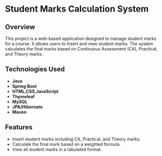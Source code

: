 # Student Marks Calculation System

## Overview
This project is a web-based application designed to manage student marks for a course. It allows users to insert and view student marks. The system calculates the final marks based on Continuous Assessment (CA), Practical, and Theory marks.

## Technologies Used
- **Java**
- **Spring Boot**
- **HTML,CSS,JavaScript**
- **Thymeleaf**
- **MySQL**
- **JPA/Hibernate**
- **Maven**

## Features
- Insert student marks including CA, Practical, and Theory marks.
- Calculate the final mark based on a weighted formula.
- View all student marks in a tabulated format.



